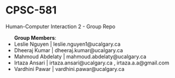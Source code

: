 # CPSC-581
Human-Computer Interaction 2 - Group Repo

<div>
<ul><b>Group Members</b>:
<div>
<li>Leslie Nguyen | leslie.nguyen1@ucalgary.ca</li>
<li>Dheeraj Kumar | dheeraj.kumar@ucalgary.ca</li>
<li>Mahmoud Abdelaty | mahmoud.abdelaty@ucalgary.ca</li>
<li>Irtaza Ansari | irtaza.ansari@ucalgary.ca , irtaza.a.a@gmail.com</li>
<li>Vardhini Pawar | vardhini.pawar@ucalgary.ca</li>
</ul>
</div>
</div>
